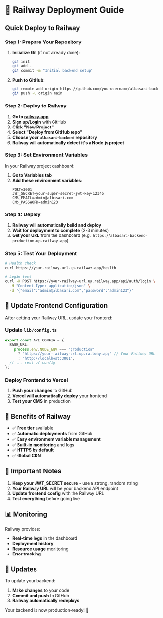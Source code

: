 # 🚀 Railway Deployment Guide

## **Quick Deploy to Railway**

### **Step 1: Prepare Your Repository**

1. **Initialize Git** (if not already done):

   ```bash
   git init
   git add .
   git commit -m "Initial backend setup"
   ```

2. **Push to GitHub**:
   ```bash
   git remote add origin https://github.com/yourusername/albasari-backend.git
   git push -u origin main
   ```

### **Step 2: Deploy to Railway**

1. **Go to [railway.app](https://railway.app)**
2. **Sign up/Login** with GitHub
3. **Click "New Project"**
4. **Select "Deploy from GitHub repo"**
5. **Choose your `albasari-backend` repository**
6. **Railway will automatically detect it's a Node.js project**

### **Step 3: Set Environment Variables**

In your Railway project dashboard:

1. **Go to Variables tab**
2. **Add these environment variables**:
   ```
   PORT=3001
   JWT_SECRET=your-super-secret-jwt-key-12345
   CMS_EMAIL=admin@albasari.com
   CMS_PASSWORD=admin123
   ```

### **Step 4: Deploy**

1. **Railway will automatically build and deploy**
2. **Wait for deployment to complete** (2-3 minutes)
3. **Get your URL** from the dashboard (e.g., `https://albasari-backend-production.up.railway.app`)

### **Step 5: Test Your Deployment**

```bash
# Health check
curl https://your-railway-url.up.railway.app/health

# Login test
curl -X POST https://your-railway-url.up.railway.app/api/auth/login \
  -H "Content-Type: application/json" \
  -d '{"email":"admin@albasari.com","password":"admin123"}'
```

## 🔧 **Update Frontend Configuration**

After getting your Railway URL, update your frontend:

### **Update `lib/config.ts`**

```typescript
export const API_CONFIG = {
  BASE_URL:
    process.env.NODE_ENV === "production"
      ? "https://your-railway-url.up.railway.app" // Your Railway URL
      : "http://localhost:3001",
  // ... rest of config
};
```

### **Deploy Frontend to Vercel**

1. **Push your changes** to GitHub
2. **Vercel will automatically deploy** your frontend
3. **Test your CMS** in production

## 🎯 **Benefits of Railway**

- ✅ **Free tier** available
- ✅ **Automatic deployments** from GitHub
- ✅ **Easy environment variable management**
- ✅ **Built-in monitoring** and logs
- ✅ **HTTPS by default**
- ✅ **Global CDN**

## 🚨 **Important Notes**

1. **Keep your JWT_SECRET secure** - use a strong, random string
2. **Your Railway URL** will be your backend API endpoint
3. **Update frontend config** with the Railway URL
4. **Test everything** before going live

## 📊 **Monitoring**

Railway provides:

- **Real-time logs** in the dashboard
- **Deployment history**
- **Resource usage** monitoring
- **Error tracking**

## 🔄 **Updates**

To update your backend:

1. **Make changes** to your code
2. **Commit and push** to GitHub
3. **Railway automatically redeploys**

Your backend is now production-ready! 🎉
